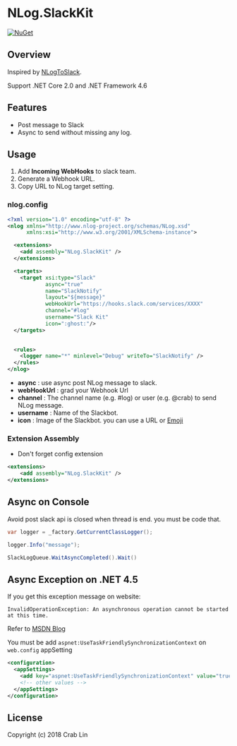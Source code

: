 NLog.SlackKit
=========

[![NuGet](https://img.shields.io/nuget/v/NLog.SlackKit.svg)](https://www.nuget.org/packages/NLog.SlackKit/)

## Overview

Inspired by [NLogToSlack](https://github.com/cyrilgandon/NLogToSlack).

Support .NET Core 2.0 and .NET Framework 4.6

## Features
- Post message to Slack
- Async to send without missing any log.

## Usage
1. Add **Incoming WebHooks** to slack team.
2. Generate a Webhook URL.
3. Copy URL to NLog target setting.

### nlog.config
``` xml
<?xml version="1.0" encoding="utf-8" ?>
<nlog xmlns="http://www.nlog-project.org/schemas/NLog.xsd"
      xmlns:xsi="http://www.w3.org/2001/XMLSchema-instance">

  <extensions>
    <add assembly="NLog.SlackKit" />
  </extensions>

  <targets>
    <target xsi:type="Slack"
            async="true"
            name="SlackNotify"
            layout="${message}"
            webHookUrl="https://hooks.slack.com/services/XXXX"
            channel="#log"
            username="Slack Kit"
            icon=":ghost:"/>
  </targets>
  

  <rules>
    <logger name="*" minlevel="Debug" writeTo="SlackNotify" />
  </rules>
</nlog>
```

- **async** : use async post NLog message to slack.
- **webHookUrl** : grad your Webhook Url
- **channel** : The channel name (e.g. #log) or user (e.g. @crab) to send NLog message.
- **username** : Name of the Slackbot.
- **icon** : Image of the Slackbot. you can use a URL or [Emoji](https://www.webpagefx.com/tools/emoji-cheat-sheet/)

### Extension Assembly

- Don't forget config extension 

``` xml
<extensions>
    <add assembly="NLog.SlackKit" />
</extensions>
```

## Async on Console

Avoid post slack api is closed when thread is end. you must be code that.

``` C#
var logger = _factory.GetCurrentClassLogger();

logger.Info("message");

SlackLogQueue.WaitAsyncCompleted().Wait()
```

## Async Exception on .NET 4.5

If you get this exception message on website:

`InvalidOperationException: An asynchronous operation cannot be started at this time.`

Refer to [MSDN Blog](https://blogs.msdn.microsoft.com/webdev/2012/11/19/all-about-httpruntime-targetframework/)

You must be add `aspnet:UseTaskFriendlySynchronizationContext` on `web.config` appSetting 

``` xml
<configuration>
  <appSettings>
    <add key="aspnet:UseTaskFriendlySynchronizationContext" value="true" />
    <!-- other values -->
  </appSettings>
</configuration>
```

## License

Copyright (c) 2018 Crab Lin